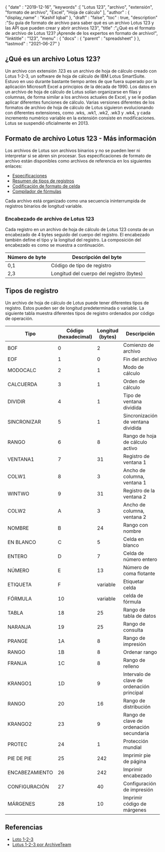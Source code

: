 {
  "date" : "2019-12-16",
  "keywords" :[ "Lotus 123", "archivo", "extensión", "formato de archivo", "Excel", "Hoja de cálculo" ],
  "author" : {
    "display_name" : "Kashif Iqbal"
},
  "draft" : "false",
  "toc" : true,
  "description" :"Su guía de formato de archivo para saber qué es un archivo Lotus 123 y las API que pueden crear y abrir archivos 123",
  "title" :"¿Qué es el formato de archivo de Lotus 123? ¡Aprende de los expertos en formato de archivo!",
  "linktitle" : "123",
  "menu" : {
    "docs" : {
      "parent" : "spreadsheet"
}
},
  "lastmod" : "2021-06-27"
}

## ¿Qué es un archivo Lotus 123?

Un archivo con extensión .123 es un archivo de hoja de cálculo creado con Lotus 1-2-3, un software de hoja de cálculo de IBM Lotus SmartSuite. Estuvo en uso durante bastante tiempo antes de que fuera superado por la aplicación Microsoft Excel a principios de la década de 1990. Los datos en un archivo de hoja de cálculo de Lotus solían organizarse en filas y columnas, de forma similar a los archivos actuales de Excel, y se le podían aplicar diferentes funciones de cálculo. Varias versiones diferentes de los formatos de archivo de hoja de cálculo de Lotus siguieron evolucionando con diferentes extensiones, como .wks, .wk1, .wk2, .wk3 y .wk4, y cada incremento numérico variable en la extensión consiste en modificaciones. Lotus se suspendió oficialmente en 2013.

## Formato de archivo Lotus 123 - Más información

Los archivos de Lotus son archivos binarios y no se pueden leer ni interpretar si se abren sin procesar. Sus especificaciones de formato de archivo están disponibles como archivos de referencia en los siguientes enlaces:

* [Especificaciones](https://web.archive.org/web/20180129005324/http://www.schnarff.com/file-formats/lotus-1-2-3/WSFF1.TXT)
* [Resumen de tipos de registros](https://web.archive.org/web/20180130195323/http://www.schnarff.com/file-formats/lotus-1-2-3/WSFF2.TXT)
* [Codificación de formato de celda](https://web.archive.org/web/20180130195328/http://www.schnarff.com/file-formats/lotus-1-2-3/WSFF3.TXT)
* [Compilador de fórmulas](https://web.archive.org/web/20180130195348/http://www.schnarff.com/file-formats/lotus-1-2-3/WSFF4.TXT)

Cada archivo está organizado como una secuencia ininterrumpida de registros binarios de longitud variable.

### Encabezado de archivo de Lotus 123

Cada registro en un archivo de hoja de cálculo de Lotus 123 consta de un encabezado de 4 bytes seguido del cuerpo del registro. El encabezado también define el tipo y la longitud del registro. La composición del encabezado es como se muestra a continuación.

|Número de byte|Descripción del byte|
---|---|
|0,1|Código de tipo de registro|
|2,3|Longitud del cuerpo del registro (bytes)|

## Tipos de registro

Un archivo de hoja de cálculo de Lotus puede tener diferentes tipos de registro. Estos pueden ser de longitud predeterminada o variable. La siguiente tabla muestra diferentes tipos de registro ordenados por código de operación.

|Tipo|Código (hexadecimal)|Longitud (bytes)|Descripción|
---|---|---|---|
|BOF|0|2| Comienzo de archivo |
|EOF|1|0| Fin del archivo |
|MODOCALC |2|1| Modo de cálculo|
|CALCUERDA |3|1| Orden de cálculo|
|DIVIDIR |4|1| Tipo de ventana dividida |
|SINCRONIZAR |5|1| Sincronización de ventana dividida |
|RANGO |6|8| Rango de hoja de cálculo activo |
|VENTANA1 |7|31| Registro de ventana 1 |
|COLW1 |8|3| Ancho de columna, ventana 1 |
|WINTWO |9|31| Registro de la ventana 2
|COLW2 |A|3| Ancho de columna, ventana 2 |
| NOMBRE |B|24| Rango con nombre |
| EN BLANCO |C|5| Celda en blanco |
| ENTERO |D|7| Celda de número entero |
|NÚMERO |E|13| Número de coma flotante |
|ETIQUETA |F|variable|Etiquetar celda |
|FÓRMULA |10| variable|celda de fórmula |
|TABLA |18| 25| Rango de tabla de datos |
|NARANJA |19| 25| Rango de consulta |
|PRANGE |1A| 8| Rango de impresión |
|RANGO |1B| 8| Ordenar rango |
|FRANJA |1C| 8| Rango de relleno |
|KRANGO1 |1D| 9| Intervalo de clave de ordenación principal |
|RANGO |20| 16| Rango de distribución |
|KRANGO2 |23| 9| Rango de clave de ordenación secundaria |
|PROTEC |24| 1| Protección mundial |
|PIE DE PIE |25| 242| Imprimir pie de página |
|ENCABEZAMIENTO |26| 242| Imprimir encabezado |
|CONFIGURACIÓN |27| 40| Configuración de impresión |
|MÁRGENES |28| 10| Imprimir código de márgenes|

## Referencias

* [Loto 1-2-3](https://en.wikipedia.org/wiki/Loto_1-2-3)
* [Lotus 1-2-3 por ArchiveTeam](http://justsolve.archiveteam.org/wiki/Lotus_1-2-3)

